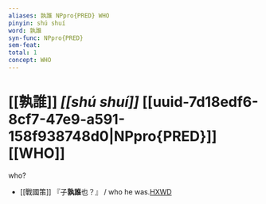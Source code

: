 ```yaml
---
aliases: 孰誰 NPpro{PRED} WHO
pinyin: shú shuí
word: 孰誰
syn-func: NPpro{PRED}
sem-feat: 
total: 1
concept: WHO 
---
```

# [[孰誰]] *[[shú shuí]]*  [[uuid-7d18edf6-8cf7-47e9-a591-158f938748d0|NPpro{PRED}]] [[WHO]]
who?
 - [[戰國策]] 『子**孰誰**也？』 / who he was.[HXWD](https://hxwd.org/textview.html?location=KR2e0003_tls_189-5a.28)
